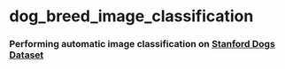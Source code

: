 # dog_breed_image_classification

### Performing automatic image classification on  [Stanford Dogs Dataset](http://vision.stanford.edu/aditya86/ImageNetDogs/)
